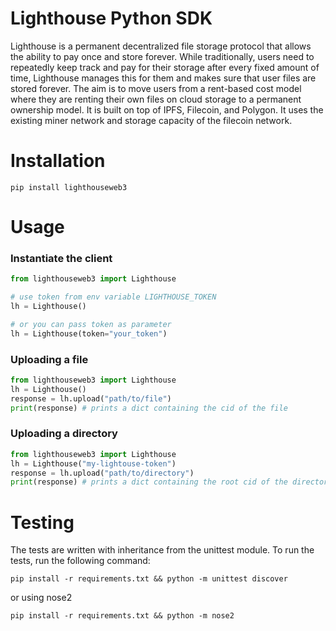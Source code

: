 # Lighthouse Python SDK

Lighthouse is a permanent decentralized file storage protocol that allows the ability to pay once and store forever. While traditionally, users need to repeatedly keep track and pay for their storage after every fixed amount of time, Lighthouse manages this for them and makes sure that user files are stored forever. The aim is to move users from a rent-based cost model where they are renting their own files on cloud storage to a permanent ownership model. It is built on top of IPFS, Filecoin, and Polygon. It uses the existing miner network and storage capacity of the filecoin network.

# Installation

```
pip install lighthouseweb3
```

# Usage

### Instantiate the client

```python
from lighthouseweb3 import Lighthouse

# use token from env variable LIGHTHOUSE_TOKEN
lh = Lighthouse()

# or you can pass token as parameter
lh = Lighthouse(token="your_token")
```

### Uploading a file

```python
from lighthouseweb3 import Lighthouse
lh = Lighthouse()
response = lh.upload("path/to/file")
print(response) # prints a dict containing the cid of the file
```

### Uploading a directory

```python
from lighthouseweb3 import Lighthouse
lh = Lighthouse("my-lightouse-token")
response = lh.upload("path/to/directory")
print(response) # prints a dict containing the root cid of the directory
```

# Testing

The tests are written with inheritance from the unittest module. To run the tests, run the following command:

```
pip install -r requirements.txt && python -m unittest discover
```

or using nose2

```
pip install -r requirements.txt && python -m nose2
```
